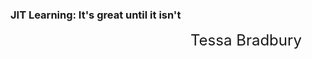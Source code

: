 <!-- .slide: data-background-image="assets/lca-title-background.png" data-background-size="contain" class="title" -->

### JIT Learning: It's great until it isn't
<!-- .element style="font-weight: normal; padding-top: 5vh" -->

<small style="margin-left: 30vw; margin-top: 6vh; font-size: x-large">Tessa Bradbury</small>



<img data-src="assets/jit-learning-0.svg">



<img data-src="assets/jit-learning-1.svg">



<img data-src="assets/jit-learning-2.svg">



<img data-src="assets/jit-learning-3.svg">



<img data-src="assets/jit-learning-4.svg">



<img data-src="assets/jit-learning-5.svg">
